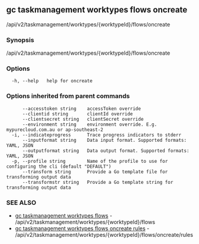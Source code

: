 ## gc taskmanagement worktypes flows oncreate

/api/v2/taskmanagement/worktypes/{worktypeId}/flows/oncreate

### Synopsis

/api/v2/taskmanagement/worktypes/{worktypeId}/flows/oncreate

### Options

```
  -h, --help   help for oncreate
```

### Options inherited from parent commands

```
      --accesstoken string    accessToken override
      --clientid string       clientId override
      --clientsecret string   clientSecret override
      --environment string    environment override. E.g. mypurecloud.com.au or ap-southeast-2
  -i, --indicateprogress      Trace progress indicators to stderr
      --inputformat string    Data input format. Supported formats: YAML, JSON
      --outputformat string   Data output format. Supported formats: YAML, JSON
  -p, --profile string        Name of the profile to use for configuring the cli (default "DEFAULT")
      --transform string      Provide a Go template file for transforming output data
      --transformstr string   Provide a Go template string for transforming output data
```

### SEE ALSO

* [gc taskmanagement worktypes flows](gc_taskmanagement_worktypes_flows.html)	 - /api/v2/taskmanagement/worktypes/{worktypeId}/flows
* [gc taskmanagement worktypes flows oncreate rules](gc_taskmanagement_worktypes_flows_oncreate_rules.html)	 - /api/v2/taskmanagement/worktypes/{worktypeId}/flows/oncreate/rules


